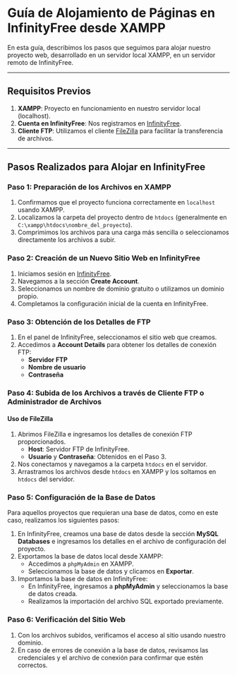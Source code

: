 # Guía de Alojamiento de Páginas en InfinityFree desde XAMPP

En esta guía, describimos los pasos que seguimos para alojar nuestro proyecto web, desarrollado en un servidor local XAMPP, en un servidor remoto de InfinityFree.

---

## Requisitos Previos

1. **XAMPP**: Proyecto en funcionamiento en nuestro servidor local (localhost).
2. **Cuenta en InfinityFree**: Nos registramos en [InfinityFree](https://www.infinityfree.net/).
3. **Cliente FTP**: Utilizamos el cliente [FileZilla](https://filezilla-project.org/) para facilitar la transferencia de archivos.

---

## Pasos Realizados para Alojar en InfinityFree

### Paso 1: Preparación de los Archivos en XAMPP

1. Confirmamos que el proyecto funciona correctamente en `localhost` usando XAMPP.
2. Localizamos la carpeta del proyecto dentro de `htdocs` (generalmente en `C:\xampp\htdocs\nombre_del_proyecto`).
3. Comprimimos los archivos para una carga más sencilla o seleccionamos directamente los archivos a subir.

### Paso 2: Creación de un Nuevo Sitio Web en InfinityFree

1. Iniciamos sesión en [InfinityFree](https://www.infinityfree.net/).
2. Navegamos a la sección **Create Account**.
3. Seleccionamos un nombre de dominio gratuito o utilizamos un dominio propio.
4. Completamos la configuración inicial de la cuenta en InfinityFree.

### Paso 3: Obtención de los Detalles de FTP

1. En el panel de InfinityFree, seleccionamos el sitio web que creamos.
2. Accedimos a **Account Details** para obtener los detalles de conexión FTP:
   - **Servidor FTP**
   - **Nombre de usuario**
   - **Contraseña**

### Paso 4: Subida de los Archivos a través de Cliente FTP o Administrador de Archivos

#### Uso de FileZilla

1. Abrimos FileZilla e ingresamos los detalles de conexión FTP proporcionados.
   - **Host**: Servidor FTP de InfinityFree.
   - **Usuario** y **Contraseña**: Obtenidos en el Paso 3.
2. Nos conectamos y navegamos a la carpeta `htdocs` en el servidor.
3. Arrastramos los archivos desde `htdocs` en XAMPP y los soltamos en `htdocs` del servidor.

### Paso 5: Configuración de la Base de Datos

Para aquellos proyectos que requieran una base de datos, como en este caso, realizamos los siguientes pasos:

1. En InfinityFree, creamos una base de datos desde la sección **MySQL Databases** e ingresamos los detalles en el archivo de configuración del proyecto.
2. Exportamos la base de datos local desde XAMPP:
   - Accedimos a `phpMyAdmin` en XAMPP.
   - Seleccionamos la base de datos y clicamos en **Exportar**.
3. Importamos la base de datos en InfinityFree:
   - En InfinityFree, ingresamos a **phpMyAdmin** y seleccionamos la base de datos creada.
   - Realizamos la importación del archivo SQL exportado previamente.

### Paso 6: Verificación del Sitio Web

1. Con los archivos subidos, verificamos el acceso al sitio usando nuestro dominio.
2. En caso de errores de conexión a la base de datos, revisamos las credenciales y el archivo de conexión para confirmar que estén correctos.
